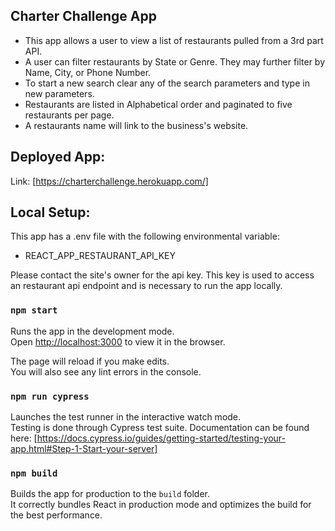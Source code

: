 ## Charter Challenge App
* This app allows a user to view a list of restaurants pulled from a 3rd part API. 
* A user can filter restaurants by State or Genre. They may further filter by Name, City, or Phone Number.
* To start a new search clear any of the search parameters and type in new parameters. 
* Restaurants are listed in Alphabetical order and paginated to five restaurants per page. 
* A restaurants name will link to the business's website.

## Deployed App: 
Link: [https://charterchallenge.herokuapp.com/]

## Local Setup:

This app has a .env file with the following environmental variable:
- REACT_APP_RESTAURANT_API_KEY 

Please contact the site's owner for the api key. This key is used to access
an restaurant api endpoint and is necessary to run the app locally. 

### `npm start`

Runs the app in the development mode.<br />
Open [http://localhost:3000](http://localhost:3000) to view it in the browser.

The page will reload if you make edits.<br />
You will also see any lint errors in the console.

### `npm run cypress`

Launches the test runner in the interactive watch mode.<br />
Testing is done through Cypress test suite. Documentation can be found here: [https://docs.cypress.io/guides/getting-started/testing-your-app.html#Step-1-Start-your-server]

### `npm build`

Builds the app for production to the `build` folder.<br />
It correctly bundles React in production mode and optimizes the build for the best performance.


